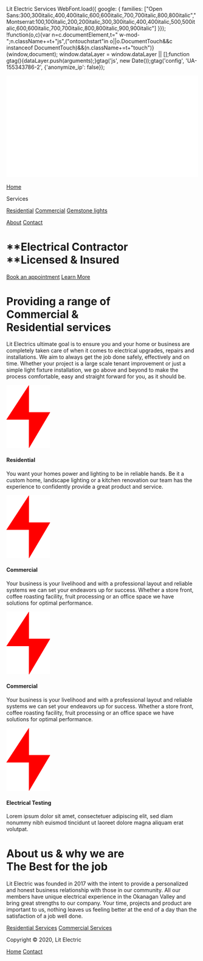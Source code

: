  Lit Electric Services                 WebFont.load({ google: { families: \["Open Sans:300,300italic,400,400italic,600,600italic,700,700italic,800,800italic","Montserrat:100,100italic,200,200italic,300,300italic,400,400italic,500,500italic,600,600italic,700,700italic,800,800italic,900,900italic"\] }}); !function(o,c){var n=c.documentElement,t=" w-mod-";n.className+=t+"js",("ontouchstart"in o||o.DocumentTouch&&c instanceof DocumentTouch)&&(n.className+=t+"touch")}(window,document);   window.dataLayer = window.dataLayer || \[\];function gtag(){dataLayer.push(arguments);}gtag('js', new Date());gtag('config', 'UA-155343786-2', {'anonymize\_ip': false});

[![](images/Lit-Electric-logo.png)](index.html)

[Home](index.html)

Services

[Residential](residential-services.html) [Commercial](commercial-services.html) [Gemstone lights](gemstone-lights.html)

[About](#About-Us) [Contact](contact.html)

**Electrical Contractor  
****Licensed & Insured**
==================================================

[Book an appointment](contact.html) [Learn More](#Services)

Providing a range of  
**Commercial &  
Residential services**
==============================================================

Lit Electrics ultimate goal is to ensure you and your home or business are completely taken care of when it comes to electrical upgrades, repairs and installations. We aim to always get the job done safely, effectively and on time. Whether your project is a large scale tenant improvement or just a simple light fixture installation, we go above and beyond to make the process comfortable, easy and straight forward for you, as it should be.   

![](images/Electric-Icon.png)

#### **Residential**

You want your homes power and lighting to be in reliable hands. Be it a custom home, landscape lighting or a kitchen renovation our team has the experience to confidently provide a great product and service.  

![](images/Electric-Icon.png)

#### **Commercial**

Your business is your livelihood and with a professional layout and reliable systems we can set your endeavors up for success. Whether a store front, coffee roasting facility, fruit processing or an office space we have solutions for optimal performance.

![](images/Electric-Icon.png)

#### **Commercial**

Your business is your livelihood and with a professional layout and reliable systems we can set your endeavors up for success. Whether a store front, coffee roasting facility, fruit processing or an office space we have solutions for optimal performance.  

![](images/Electric-Icon.png)

#### Electrical Testing

Lorem ipsum dolor sit amet, consectetuer adipiscing elit, sed diam nonummy nibh euismod tincidunt ut laoreet dolore magna aliquam erat volutpat.

About us & why we are  
**The Best for the job**
================================================

Lit Electric was founded in 2017 with the intent to provide a personalized and honest business relationship with those in our community. All our members have unique electrical experience in the Okanagan Valley and bring great strengths to our company. Your time, projects and product are important to us, nothing leaves us feeling better at the end of a day than the satisfaction of a job well done.   
  

[Residential Services](residential-services.html) [Commercial Services](commercial-services.html)

Copyright © 2020, Lit Electric

[Home](index.html) [Contact](contact.html)